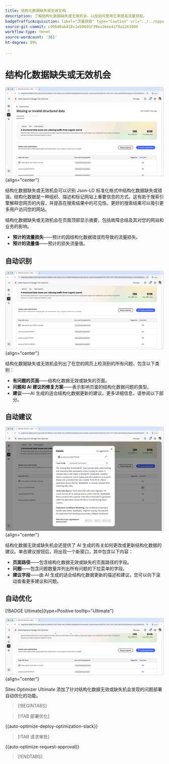 ```yaml
---
title: 结构化数据缺失或无效文档
description: 了解结构化数据缺失或无效机会，以及如何使用它来提高流量获取。
badgeTrafficAcquisition: label="流量获取" type="Caution" url="../../opportunity-types/traffic-acquisition.md" tooltip="流量获取"
source-git-commit: c99bd0ab418c1eb0693f39ea16ee41f8a1263099
workflow-type: tm+mt
source-wordcount: '361'
ht-degree: 99%

---
```



# 结构化数据缺失或无效机会

![结构化数据缺失或无效机会](./assets/missing-or-invalid-structured-data/hero.png){align="center"}

结构化数据缺失或无效机会可以识别 Json-LD 标准化格式中结构化数据缺失或错误。结构化数据是一种组织、描述和标记网站上重要信息的方式。这有助于搜索引擎解释您网页的内容，并提高在搜索结果中的可见性。更好的搜索结果可以吸引更多用户访问您的网站。

结构化数据缺失或无效机会在页面顶部显示摘要，包括故障总结及其对您的网站和业务的影响。

* **预计的流量损失**——预计的因结构化数据错误而导致的流量损失。
* **预计的流量值**——预计的损失流量值。

## 自动识别

![自动识别结构化数据缺失或无效](./assets/missing-or-invalid-structured-data/auto-identify.png){align="center"}

结构化数据缺失或无效机会列出了在您的网页上检测到的所有问题，包含以下类别：

* **有问题的页面**——结构化数据无效或缺失的页面。
* **问题和 AI 建议的修复方案**——表示影响页面的结构化数据问题的类型。
* **建议**——AI 生成的适合结构化数据更新的建议。更多详细信息，请参阅以下部分。

## 自动建议

![自动建议结构化数据缺失或无效](./assets/missing-or-invalid-structured-data/auto-suggest.png){align="center"}

结构化数据无效或缺失机会还提供了 AI 生成的有关如何更改或更新结构化数据的建议。单击建议按钮后，将出现一个新窗口，其中包含以下内容：

* **页面路径**——包含结构化数据无效或缺失的页面路径的字段。
* **问题**——包含问题数量并列出所有问题的下拉菜单的字段。
* **建议字段**——由 AI 生成的适合结构化数据更新的描述和建议。您可以向下滚动查看更多建议和问题。

## 自动优化

[!BADGE Ultimate]{type=Positive tooltip="Ultimate"}

![自动优化建议的结构化数据缺失或无效](./assets/missing-or-invalid-structured-data/auto-optimize.png){align="center"}

Sites Optimizer Ultimate 添加了针对结构化数据无效或缺失机会发现的问题部署自动优化的功能。<!--- TBD-need more in-depth and opportunity specific information here. What does the auto-optimization do?-->

>[!BEGINTABS]

>[!TAB 部署优化]

{{auto-optimize-deploy-optimization-slack}}

>[!TAB 请求审批]

{{auto-optimize-request-approval}}

>[!ENDTABS]
